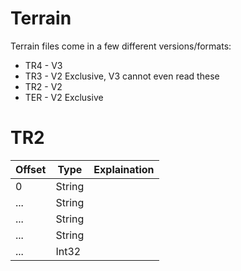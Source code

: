 # Terrain

Terrain files come in a few different versions/formats:
- TR4 - V3
- TR3 - V2 Exclusive, V3 cannot even read these
- TR2 - V2
- TER - V2 Exclusive


# TR2

| Offset | Type          | Explaination                        |
| ------ | ------------- |------------------------------------ |
| 0      | String        |                                     |
| ...    | String        |                                     |
| ...    | String        |                                     |
| ...    | String        |                                     |
| ...    | Int32         |                                     |